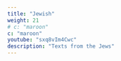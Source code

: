 ```yaml
---
title: "Jewish"
weight: 21
# c: "maroon"
c: "maroon"
youtube: "sxq8vIm4Cwc"
description: "Texts from the Jews"
---
```


